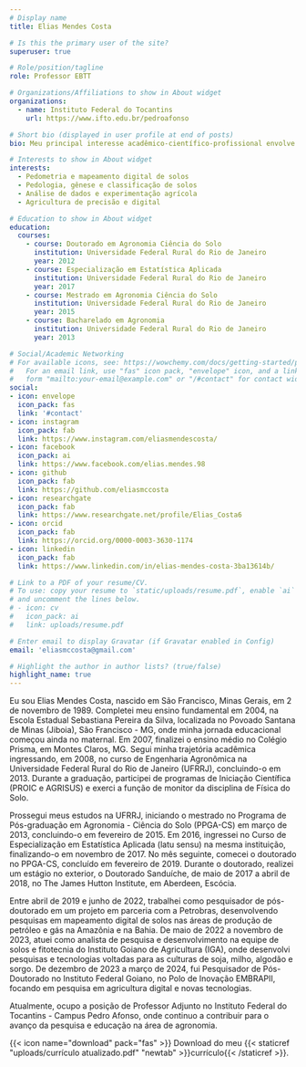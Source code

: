 ```yaml
---
# Display name
title: Elias Mendes Costa

# Is this the primary user of the site?
superuser: true

# Role/position/tagline
role: Professor EBTT

# Organizations/Affiliations to show in About widget
organizations:
  - name: Instituto Federal do Tocantins
    url: https://www.ifto.edu.br/pedroafonso

# Short bio (displayed in user profile at end of posts)
bio: Meu principal interesse acadêmico-científico-profissional envolve gênese, morfologia, classificação, fertilidade e manejo de solos, levantamento e mapeamento digital de solos, pedologia quantitativa (pedometria), geotecnologias e análise ambiental, modelagem e programação. E mais recentemente experimentação agrícola e desenvolvimento técnico científico com as principais culturas agrícolas do país. 

# Interests to show in About widget
interests:
  - Pedometria e mapeamento digital de solos
  - Pedologia, gênese e classificação de solos
  - Análise de dados e experimentação agrícola
  - Agricultura de precisão e digital

# Education to show in About widget
education:
  courses:
    - course: Doutorado em Agronomia Ciência do Solo
      institution: Universidade Federal Rural do Rio de Janeiro
      year: 2012
    - course: Especialização em Estatística Aplicada
      institution: Universidade Federal Rural do Rio de Janeiro
      year: 2017
    - course: Mestrado em Agronomia Ciência do Solo
      institution: Universidade Federal Rural do Rio de Janeiro
      year: 2015
    - course: Bacharelado em Agronomia 
      institution: Universidade Federal Rural do Rio de Janeiro
      year: 2013

# Social/Academic Networking
# For available icons, see: https://wowchemy.com/docs/getting-started/page-builder/#icons
#   For an email link, use "fas" icon pack, "envelope" icon, and a link in the
#   form "mailto:your-email@example.com" or "/#contact" for contact widget.
social:
- icon: envelope
  icon_pack: fas
  link: '#contact'
- icon: instagram
  icon_pack: fab
  link: https://www.instagram.com/eliasmendescosta/
- icon: facebook
  icon_pack: ai
  link: https://www.facebook.com/elias.mendes.98
- icon: github
  icon_pack: fab
  link: https://github.com/eliasmccosta
- icon: researchgate
  icon_pack: fab
  link: https://www.researchgate.net/profile/Elias_Costa6
- icon: orcid
  icon_pack: fab
  link: https://orcid.org/0000-0003-3630-1174
- icon: linkedin
  icon_pack: fab
  link: https://www.linkedin.com/in/elias-mendes-costa-3ba13614b/

# Link to a PDF of your resume/CV.
# To use: copy your resume to `static/uploads/resume.pdf`, enable `ai` icons in `params.toml`,
# and uncomment the lines below.
# - icon: cv
#   icon_pack: ai
#   link: uploads/resume.pdf

# Enter email to display Gravatar (if Gravatar enabled in Config)
email: 'eliasmccosta@gmail.com'

# Highlight the author in author lists? (true/false)
highlight_name: true
---
```


Eu sou Elias Mendes Costa, nascido em São Francisco, Minas Gerais, em 2 de novembro de 1989. Completei meu ensino fundamental em 2004, na Escola Estadual Sebastiana Pereira da Silva, localizada no Povoado Santana de Minas (Jiboia), São Francisco - MG, onde minha jornada educacional começou ainda no maternal. Em 2007, finalizei o ensino médio no Colégio Prisma, em Montes Claros, MG. Segui minha trajetória acadêmica ingressando, em 2008, no curso de Engenharia Agronômica na Universidade Federal Rural do Rio de Janeiro (UFRRJ), concluindo-o em 2013. Durante a graduação, participei de programas de Iniciação Científica (PROIC e AGRISUS) e exerci a função de monitor da disciplina de Física do Solo.

Prossegui meus estudos na UFRRJ, iniciando o mestrado no Programa de Pós-graduação em Agronomia - Ciência do Solo (PPGA-CS) em março de 2013, concluindo-o em fevereiro de 2015. Em 2016, ingressei no Curso de Especialização em Estatística Aplicada (latu sensu) na mesma instituição, finalizando-o em novembro de 2017. No mês seguinte, comecei o doutorado no PPGA-CS, concluído em fevereiro de 2019. Durante o doutorado, realizei um estágio no exterior, o Doutorado Sanduíche, de maio de 2017 a abril de 2018, no The James Hutton Institute, em Aberdeen, Escócia.

Entre abril de 2019 e junho de 2022, trabalhei como pesquisador de pós-doutorado em um projeto em parceria com a Petrobras, desenvolvendo pesquisas em mapeamento digital de solos nas áreas de produção de petróleo e gás na Amazônia e na Bahia. De maio de 2022 a novembro de 2023, atuei como analista de pesquisa e desenvolvimento na equipe de solos e fitotecnia do Instituto Goiano de Agricultura (IGA), onde desenvolvi pesquisas e tecnologias voltadas para as culturas de soja, milho, algodão e sorgo. De dezembro de 2023 a março de 2024, fui Pesquisador de Pós-Doutorado no Instituto Federal Goiano, no Polo de Inovação EMBRAPII, focando em pesquisa em agricultura digital e novas tecnologias.

Atualmente, ocupo a posição de Professor Adjunto no Instituto Federal do Tocantins - Campus Pedro Afonso, onde continuo a contribuir para o avanço da pesquisa e educação na área de agronomia.

{{< icon name="download" pack="fas" >}} Download do meu {{< staticref "uploads/currículo atualizado.pdf" "newtab" >}}currículo{{< /staticref >}}.
